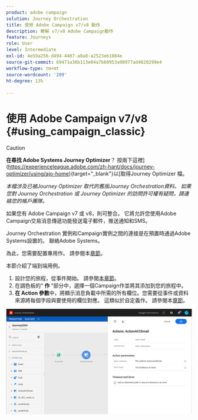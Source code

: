 ```yaml
---
product: adobe campaign
solution: Journey Orchestration
title: 使用 Adobe Campaign v7/v8 動作
description: 瞭解 v7/v8 Adobe Campaign動作
feature: Journeys
role: User
level: Intermediate
exl-id: 4e59a256-d494-4407-a0a8-a2523eb1084e
source-git-commit: 69471a36b113e04a7bb0953a90977ad4020299e4
workflow-type: tm+mt
source-wordcount: '209'
ht-degree: 13%

---
```


# 使用 Adobe Campaign v7/v8 {#using_campaign_classic}


>[!CAUTION]
>
>**在尋找 Adobe Systems Journey Optimizer**？ 按兩下這裡](https://experienceleague.adobe.com/zh-hant/docs/journey-optimizer/using/ajo-home){target="_blank"}以[取得Journey Optimizer 檔。
>
>
>_本檔涉及已被Journey Optimizer 取代的舊版Journey Orchestration資料。 如果您對 Journey Orchestration 或 Journey Optimizer 的訪問許可權有疑問，請連絡您的帳戶團隊。_


如果您有 Adobe Campaign v7 或 v8，則可整合。 它將允許您使用Adobe Campaign交易消息傳遞功能發送電子郵件，推送通知和SMS。

Journey Orchestration 實例和Campaign實例之間的連接是在預置時通過Adobe Systems設置的。 聯絡Adobe Systems。

為此，您需要配置專用作。 請參閱本[章節](../action/acc-action.md)。

本節[](../usecase/campaign-classic-use-case.md)介紹了端到端用例。

1. 設計您的旅程，從事件開始。 請參閱[本章節](../building-journeys/journey.md)。
1. 在調色板的“ **作** ”部分中，選擇一個Campaign作並將其添加到您的旅程中。
1. **在 Action 參數**&#x200B;中，將顯示消息負載中所需的所有欄位。您需要從事件或資料來源將每個字段與要使用的欄位對應。 這類似於自定義作。 請參閱本[章節](../building-journeys/using-custom-actions.md)。

![](../assets/accintegration2.png)
